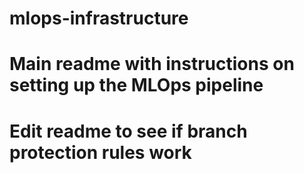 # mlops-infrastructure
# Main readme with instructions on setting up the MLOps pipeline
# Edit readme to see if branch protection rules work